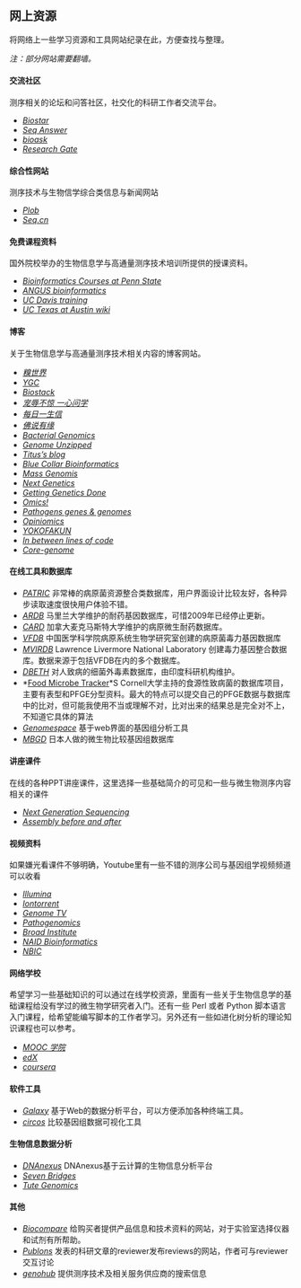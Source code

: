 ## 网上资源

将网络上一些学习资源和工具网站纪录在此，方便查找与整理。

*注：部分网站需要翻墙。*

#### 交流社区

测序相关的论坛和问答社区，社交化的科研工作者交流平台。

* *[Biostar](https://www.biostars.org/)*
* *[Seq Answer](http://seqanswers.com/forums/index.php)*
* *[bioask](http://www.bioask.net/)*
* *[Research Gate](https://www.researchgate.net/)*

#### 综合性网站

测序技术与生物信学综合类信息与新闻网站

* *[Plob](http://www.plob.org/)*
* *[Seq.cn](http://seq.cn/)*

#### 免费课程资料

国外院校举办的生物信息学与高通量测序技术培训所提供的授课资料。

* *[Bioinformatics Courses at Penn State](http://www.personal.psu.edu/iua1/lectures.html)*
* *[ANGUS bioinformatics](http://angus.readthedocs.org/en/2014/)*
* *[UC Davis training](http://training.bioinformatics.ucdavis.edu/)*
* *[UC Texas at Austin wiki](https://wikis.utexas.edu/display/bioiteam/Home)*

#### 博客

关于生物信息学与高通量测序技术相关内容的博客网站。

* *[糗世界](http://pgfe.umassmed.edu/ou/)*
* *[YGC](http://ygc.name/)*
* *[Biostack](http://www.biostack.org/)*
* *[宠辱不惊 一心问学](http://www.chenlianfu.com/)*
* *[每日一生信](http://blog.sina.com.cn/tiehan1990)*
* *[佛说有缘](http://jch100.cool.blog.163.com/blog/)*
* *[Bacterial Genomics](http://bacpathgenomics.wordpress.com/)*
* *[Genome Unzipped](http://www.genomesunzipped.org/)*
* *[Titus’s blog](http://ivory.idyll.org/blog/)*
* *[Blue Collar Bioinformatics](http://bcbio.wordpress.com/)*
* *[Mass Genomis](http://massgenomics.org/)*
* *[Next Genetics](http://blog.nextgenetics.net/)*
* *[Getting Genetics Done](http://gettinggeneticsdone.blogspot.com/)*
* *[Omics!](http://omicsomics.blogspot.com/)*
* *[Pathogens genes & genomes](http://pathogenomics.bham.ac.uk/blog/)*
* *[Opiniomics](http://biomickwatson.wordpress.com/)*
* *[YOKOFAKUN](http://plindenbaum.blogspot.com/)*
* *[In between lines of code](https://flxlexblog.wordpress.com/)*
* *[Core-genome](http://core-genomics.blogspot.com/)*

#### 在线工具和数据库

* *[PATRIC](http://patricbrc.vbi.vt.edu/)* 非常棒的病原菌资源整合类数据库，用户界面设计比较友好，各种异步读取速度很快用户体验不错。
* *[ARDB](http://ardb.cbcb.umd.edu/)* 马里兰大学维护的耐药基因数据库，可惜2009年已经停止更新。
* *[CARD](http://arpcard.mcmaster.ca/)* 加拿大麦克马斯特大学维护的病原微生耐药数据库。
* *[VFDB](http://www.mgc.ac.cn/VFs/main.htm)* 中国医学科学院病原系统生物学研究室创建的病原菌毒力基因数据库
* *[MVIRDB](http://mvirdb.llnl.gov/)* Lawrence Livermore National Laboratory 创建毒力基因整合数据库。数据来源于包括VFDB在内的多个数据库。
* *[DBETH](http://www.hpppi.iicb.res.in/btox/About_DBETH.html)* 对人致病的细菌外毒素数据库，由印度科研机构维护。
* *[Food Microbe Tracker](http://www.foodmicrobetracker.com/login/login.aspx)*S Cornell大学主持的食源性致病菌的数据库项目，主要有表型和PFGE分型资料。最大的特点可以提交自己的PFGE数据与数据库中的比对，但可能我使用不当或理解不对，比对出来的结果总是完全对不上，不知道它具体的算法
* *[Genomespace](http://www.genomespace.org/)* 基于web界面的基因组分析工具
* *[MBGD](http://mbgd.genome.ad.jp/)* 日本人做的微生物比较基因组数据库

#### 讲座课件

在线的各种PPT讲座课件，这里选择一些基础简介的可见和一些与微生物测序内容相关的课件

* *[Next Generation Sequencing](http://www.slideshare.net/suryasaha/sequencing-32243702)*
* *[Assembly before and after](http://www.slideshare.net/flxlex/assembly-before-and-after)*

#### 视频资料

如果嫌光看课件不够明确，Youtube里有一些不错的测序公司与基因组学视频频道可以收看

* *[Illumina](https://www.youtube.com/channel/UCxWMU29FF4kIG8YmQf6Zv0g)*
* *[Iontorrent](https://www.youtube.com/channel/UCmZQ-P0dCwd1eOZtMuQrQGg)*
* *[Genome TV](https://www.youtube.com/user/GenomeTV)*
* *[Pathogenomics](https://www.youtube.com/channel/UCa2HSyCToFAAqQlKmd5-l8g)*
* *[Broad Institute](https://www.youtube.com/channel/UCv4IbnP9j9RC_aZAs8wqdeQ)*
* *[NAID Bioinformatics](https://www.youtube.com/channel/UC4xRg9e4mrYBZQUDUhBHNiQ)*
* *[NBIC](https://vimeo.com/nbic)*

#### 网络学校

希望学习一些基础知识的可以通过在线学校资源，里面有一些关于生物信息学的基础课程给没有学过的微生物学研究者入门。还有一些 Perl 或者 Python 脚本语言入门课程，给希望能编写脚本的工作者学习。另外还有一些如进化树分析的理论知识课程也可以参考。

* *[MOOC 学院](http://mooc.guokr.com/)*
* *[edX](https://www.edx.org/)*
* *[coursera](https://www.coursera.org/)*

#### 软件工具

* *[Galaxy](http://www.galaxy.org)* 基于Web的数据分析平台，可以方便添加各种终端工具。
* *[circos](http://circos.ca)* 比较基因组数据可视化工具

#### 生物信息数据分析

* *[DNAnexus](https://platform.dnanexus.com/)* DNAnexus基于云计算的生物信息分析平台
* *[Seven Bridges](https://www.sbgenomics.com)*
* *[Tute Genomics](http://tutegenomics.com/)*

#### 其他

* *[Biocompare](http://www.biocompare.com/)* 给购买者提供产品信息和技术资料的网站，对于实验室选择仪器和试剂有所帮助。
* *[Publons](https://publons.com)* 发表的科研文章的reviewer发布reviews的网站，作者可与reviewer交互讨论
* *[genohub](https://genohub.com/)* 提供测序技术及相关服务供应商的搜索信息

